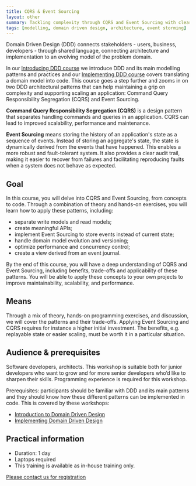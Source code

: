 ```yaml
---
title: CQRS & Event Sourcing
layout: other
summary: Tackling complexity through CQRS and Event Sourcing with clear trade-offs
tags: [modelling, domain driven design, architecture, event storming]
---
```


Domain Driven Design (DDD) connects stakeholders - users, business, developers - through shared language, connecting architecture and implementation to an evolving model of the problem domain. 

In our [Introducing DDD course](/training/ddd-introduction.md) we introduce DDD and its main modelling patterns and practices and our [Implementing DDD course](/training/implementing-ddd) covers translating a domain model into code. This course goes a step further and zooms in on two DDD architectural patterns that can help maintaining a grip on complexity and supporting scaling an application: Command Query Responsibility Segregation (CQRS) and Event Sourcing.

**Command Query Responsibility Segregation (CQRS)** is a design pattern that separates handling commands and queries in an application. CQRS can lead to improved scalability, performance and maintenance.

**Event Sourcing** means storing the history of an application's state as a sequence of events. Instead of storing an aggregate's state, the state is dynamically derived from the events that have happened. This enables a more robust and fault-tolerant system. It also provides a clear audit trail, making it easier to recover from failures and facilitating reproducing faults when a system does not behave as expected.

## Goal

In this course, you will delve into CQRS and Event Sourcing, from concepts to code. Through a combination of theory and hands-on exercises, you will learn how to apply these patterns, including:

- separate write models and read models;
- create meaningful APIs;
- implement Event Sourcing to store events instead of current state;
- handle domain model evolution and versioning;
- optimize performance and concurrency control;
- create a view derived from an event journal.

By the end of this course, you will have a deep understanding of CQRS and Event Sourcing, including benefits, trade-offs and applicability of these patterns. You will be able to apply these concepts to your own projects to improve maintainability, scalability, and performance.

## Means

Through a mix of theory, hands-on programming exercises, and discussion, we will cover the patterns and their trade-offs. Applying Event Sourcing and CQRS requires for instance a higher initial investment. The benefits, e.g. replayable state or easier scaling, must be worth it in a particular situation. 

## Audience & prerequisites

Software developers, architects. This workshop is suitable both for junior developers who want to grow and for more senior developers who’d like to sharpen their skills. Programming experience is required for this workshop.

Prerequisites: participants should be familiar with DDD and its main patterns and they should know how these different patterns can be implemented in code. 
This is covered by these workshops:

- [Introduction to Domain Driven Design](/training/ddd-introduction.md)
- [Implementing Domain Driven Design](/training/implementing-ddd)

## Practical information

* Duration: 1 day
* Laptops required
* This training is available as in-house training only.

[Please contact us for registration](/contact)
